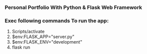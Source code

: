 ### Personal Portfolio With Python & Flask Web Framework
### Exec following commands To run the app:
1) Scripts/activate
2) $env:FLASK_APP="server.py"
2) $env:FLASK_ENV="development"
2) flask run
